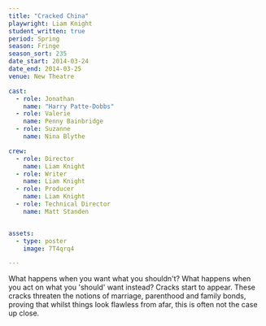 ```yaml
---
title: "Cracked China"
playwright: Liam Knight
student_written: true
period: Spring
season: Fringe
season_sort: 235
date_start: 2014-03-24
date_end: 2014-03-25
venue: New Theatre

cast:
  - role: Jonathan
    name: "Harry Patte-Dobbs"
  - role: Valerie
    name: Penny Bainbridge
  - role: Suzanne
    name: Nina Blythe

crew:
  - role: Director
    name: Liam Knight
  - role: Writer
    name: Liam Knight
  - role: Producer
    name: Liam Knight
  - role: Technical Director
    name: Matt Standen


assets:
  - type: poster
    image: 7T4qrq4

---
```


What happens when you want what you shouldn't? What happens when you act on what you 'should' want instead? Cracks start to appear. These cracks threaten the notions of marriage, parenthood and family bonds, proving that whilst things look flawless from afar, this is often not the case up close.
